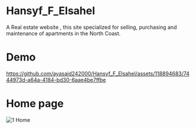 # Hansyf_F_Elsahel
A Real estate website , this site specialized for selling, purchasing and maintenance of apartments in the North Coast.

# Demo
https://github.com/ayasaid242000/Hansyf_F_Elsahel/assets/118894683/7444973d-a64a-4184-bd30-6aae4be7ffbe
# Home page
![1  Home](https://github.com/ayasaid242000/Hansyf_F_Elsahel/assets/118894683/5a71c63f-72bf-45a9-88ef-a5e566eb4b9c)

